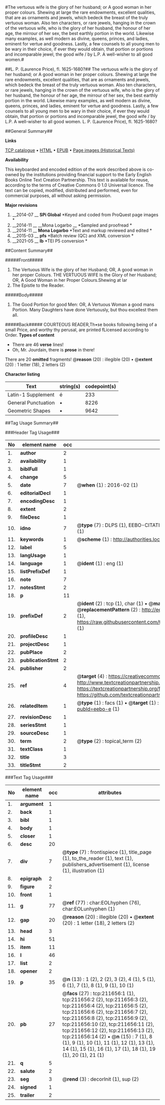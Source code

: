 #The vertuous wife is the glory of her husband; or A good woman in her proper colours. Shewing at large the rare endowments, excellent qualities, that are as ornaments and jewels, which bedeck the breast of the truly vertuous woman.  Also ten characters, or rare jewels, hanging in the crown of the vertuous wife, who is the glory of her husband, the honour of her age, the mirrour of her sex, the best earthly portion in the world.  Likewise many examples, as well modern as divine, queens, princes, and ladies, eminent for vertue and goodness.  Lastly, a few counsels to all young men to be wary in their choice, if ever they would obtain, that portion or portions and incomparable jewel, the good wife / by L.P.  A well-wisher to all good women.#

##L. P. (Laurence Price), fl. 1625-1680?##
The vertuous wife is the glory of her husband; or A good woman in her proper colours. Shewing at large the rare endowments, excellent qualities, that are as ornaments and jewels, which bedeck the breast of the truly vertuous woman.  Also ten characters, or rare jewels, hanging in the crown of the vertuous wife, who is the glory of her husband, the honour of her age, the mirrour of her sex, the best earthly portion in the world.  Likewise many examples, as well modern as divine, queens, princes, and ladies, eminent for vertue and goodness.  Lastly, a few counsels to all young men to be wary in their choice, if ever they would obtain, that portion or portions and incomparable jewel, the good wife / by L.P.  A well-wisher to all good women.
L. P. (Laurence Price), fl. 1625-1680?

##General Summary##

**Links**

[TCP catalogue](http://www.ota.ox.ac.uk/tcp/)  • 
[HTML](http://tei.it.ox.ac.uk/tcp/Texts-HTML/free/B43/B43710.html)  • 
[EPUB](http://tei.it.ox.ac.uk/tcp/Texts-EPUB/free/B43/B43710.epub) • 
[Page images (Historical Texts)](https://historicaltexts.jisc.ac.uk/eebo-690988616e)

**Availability**

This keyboarded and encoded edition of the work described above is co-owned by the
    institutions providing financial support to the Early English Books Online Text Creation
    Partnership. This text is available for reuse, according to the terms of  Creative Commons 0 1.0 Universal
    licence. The text can be copied, modified, distributed and performed, even for commercial
    purposes, all without asking permission.

**Major revisions**

1. __2014-07 __ __SPi Global__ *Keyed and coded from ProQuest page images *
1. __2014-11 __ __Mona Logarbo __ *Sampled and proofread *
1. __2014-11 __ __Mona Logarbo__ *Text and markup reviewed and edited *
1. __2015-03 __ __pfs__ *Batch review (QC) and XML conversion *
1. __2021-05 __ __lb__ *TEI P5 conversion *

##Content Summary##

#####Front#####

1. The Vertuous Wife is the glory of her Husband; OR, A good woman in her proper Colours.
THE VERTUOUS WIFE Is the Glory of her Husband; OR, A Good Woman in her Proper Colours.Shewing at lar
1. The Epistle to the Reader.

#####Body#####

1. The Good Portion for good Men: OR, A Vertuous Woman a good mans Portion. Many Daughters have done Vertuously, but thou excellest them all.

#####Back#####
COURTEOUS READER,Th•se books following being of a small Price, and worthy thy perusal, are printed fLicensed according to Order.
**Types of content**

  * There are 46 **verse** lines!
  * Oh, Mr. Jourdain, there is **prose** in there!

There are 20 **omitted** fragments! 
 @__reason__ (20) : illegible (20)  •  @__extent__ (20) : 1 letter (18), 2 letters (2)

**Character listing**


|Text|string(s)|codepoint(s)|
|---|---|---|
|Latin-1 Supplement|é|233|
|General Punctuation|•|8226|
|Geometric Shapes|▪|9642|

##Tag Usage Summary##

###Header Tag Usage###

|No|element name|occ|attributes|
|---|---|---|---|
|1.|__author__|2||
|2.|__availability__|1||
|3.|__biblFull__|1||
|4.|__change__|5||
|5.|__date__|7| @__when__ (1) : 2016-02 (1)|
|6.|__editorialDecl__|1||
|7.|__encodingDesc__|1||
|8.|__extent__|2||
|9.|__fileDesc__|1||
|10.|__idno__|7| @__type__ (7) : DLPS (1), EEBO-CITATION (1), VID (1), EEBO-PROQUEST (1), OCLC (2), STC (1)|
|11.|__keywords__|1| @__scheme__ (1) : http://authorities.loc.gov/ (1)|
|12.|__label__|5||
|13.|__langUsage__|1||
|14.|__language__|1| @__ident__ (1) : eng (1)|
|15.|__listPrefixDef__|1||
|16.|__note__|7||
|17.|__notesStmt__|2||
|18.|__p__|11||
|19.|__prefixDef__|2| @__ident__ (2) : tcp (1), char (1)  •  @__matchPattern__ (2) : ([0-9\-]+):([0-9IVX]+) (1), (.+) (1)  •  @__replacementPattern__ (2) : http://eebo.chadwyck.com/downloadtiff?vid=$1&page=$2 (1), https://raw.githubusercontent.com/textcreationpartnership/Texts/master/tcpchars.xml#$1 (1)|
|20.|__profileDesc__|1||
|21.|__projectDesc__|1||
|22.|__pubPlace__|2||
|23.|__publicationStmt__|2||
|24.|__publisher__|2||
|25.|__ref__|4| @__target__ (4) : https://creativecommons.org/publicdomain/zero/1.0/ (1), http://www.textcreationpartnership.org/docs/. (1), https://textcreationpartnership.org/faq/#faq05 (1), https://github.com/textcreationpartnership (1)|
|26.|__relatedItem__|1| @__type__ (1) : facs (1)  •  @__target__ (1) : https://data.historicaltexts.jisc.ac.uk/view?pubId=eebo-e (1)|
|27.|__revisionDesc__|1||
|28.|__seriesStmt__|1||
|29.|__sourceDesc__|1||
|30.|__term__|2| @__type__ (2) : topical_term (2)|
|31.|__textClass__|1||
|32.|__title__|3||
|33.|__titleStmt__|2||


###Text Tag Usage###

|No|element name|occ|attributes|
|---|---|---|---|
|1.|__argument__|1||
|2.|__back__|1||
|3.|__bibl__|1||
|4.|__body__|1||
|5.|__closer__|1||
|6.|__desc__|20||
|7.|__div__|7| @__type__ (7) : frontispiece (1), title_page (1), to_the_reader (1), text (1), publishers_advertisement (1), license (1), illustration (1)|
|8.|__epigraph__|2||
|9.|__figure__|2||
|10.|__front__|1||
|11.|__g__|77| @__ref__ (77) : char:EOLhyphen (76), char:EOLunhyphen (1)|
|12.|__gap__|20| @__reason__ (20) : illegible (20)  •  @__extent__ (20) : 1 letter (18), 2 letters (2)|
|13.|__head__|3||
|14.|__hi__|51||
|15.|__item__|11||
|16.|__l__|46||
|17.|__list__|2||
|18.|__opener__|2||
|19.|__p__|35| @__n__ (13) : 1 (2), 2 (2), 3 (2), 4 (1), 5 (1), 6 (1), 7 (1), 8 (1), 9 (1), 10 (1)|
|20.|__pb__|27| @__facs__ (27) : tcp:211656:1 (1), tcp:211656:2 (2), tcp:211656:3 (2), tcp:211656:4 (2), tcp:211656:5 (2), tcp:211656:6 (2), tcp:211656:7 (2), tcp:211656:8 (2), tcp:211656:9 (2), tcp:211656:10 (2), tcp:211656:11 (2), tcp:211656:12 (2), tcp:211656:13 (2), tcp:211656:14 (2)  •  @__n__ (15) : 7 (1), 8 (1), 9 (1), 10 (1), 11 (1), 12 (1), 13 (1), 14 (1), 15 (1), 16 (1), 17 (1), 18 (1), 19 (1), 20 (1), 21 (1)|
|21.|__q__|5||
|22.|__salute__|2||
|23.|__seg__|3| @__rend__ (3) : decorInit (1), sup (2)|
|24.|__signed__|1||
|25.|__trailer__|2||
